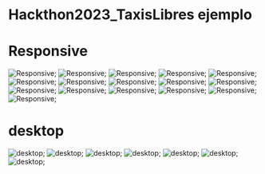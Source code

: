# Hackthon2023_TaxisLibres ejemplo

# Responsive

![Responsive](img/responsive_01.png);
![Responsive](img/responsive_02.png);
![Responsive](img/responsive_03.png);
![Responsive](img/responsive_04.png);
![Responsive](img/responsive_05.png);
![Responsive](img/responsive_06.png);
![Responsive](img/responsive_07.png);
![Responsive](img/responsive_08.png);
![Responsive](img/responsvie_9.png);
![Responsive](img/responsive_10.png);
![Responsive](img/responsive_12.png);
![Responsive](img/responsive_13.png);
![Responsive](img/responsivie_13.png);
![Responsive](img/responsive_14.png);
![Responsive](img/responsvie_15.png);
![Responsive](img/responsvie_16.png);

# desktop

![desktop](img/desktop_01.png);
![desktop](img/desktop_02.png);
![desktop](img/desktop_03.png);
![desktop](img/desktop_04.png);
![desktop](img/desktop_05.png);
![desktop](img/desktop_06.png);
![desktop](img/desktop_07.png);
